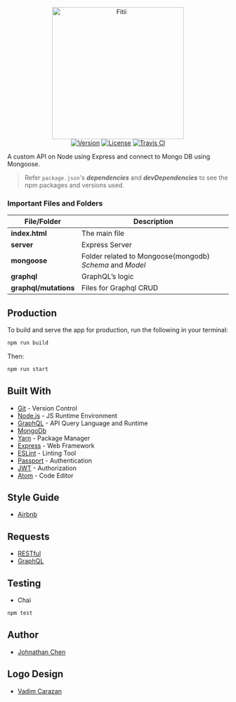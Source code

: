 <p align="center">
  <a href="http://docs.fitii.fit"><img src="https://raw.githubusercontent.com/johnathanachen/Fitii/master/docs/logo.png" width="300" alt="Fitii"></a>
  <br>
  <a href="#"><img src="https://img.shields.io/badge/npm-v1.4.5-42b983.svg" alt="Version"></a>
  <a href="#"><img src="https://img.shields.io/badge/license-MIT-blue.svg" alt="License"></a>
  <a href="#"><img src="https://travis-ci.org/johnathanachen/Fitii.svg?branch=master" alt="Travis CI"></a>
</p>

A custom API on Node using Express and connect to Mongo DB using Mongoose.

> Refer `package.json`'s ***dependencies*** and ***devDependencies*** to see the npm packages and versions used.

### Important Files and Folders

|File/Folder|Description|
|-----------|-----------|
|**index.html**| The main file|
|**server**| Express Server|
|**mongoose**| Folder related to Mongoose(mongodb) *Schema* and *Model*|
|**graphql**| GraphQL’s logic |
|**graphql/mutations**| Files for Graphql CRUD |


## Production
To build and serve the app for production, run the following in your terminal:
```bash
npm run build 
```
Then:
```bash
npm run start
```

## Built With
- [Git](https://git-scm.com/) - Version Control
- [Node.js](https://nodejs.org/) - JS Runtime Environment
- [GraphQL](http://graphql.org/) - API Query Language and Runtime
- [MongoDb](https://www.mongodb.com/download-center#community)
- [Yarn](https://yarnpkg.com) - Package Manager
- [Express](https://expressjs.com/en/starter/installing.html) - Web Framework
- [ESLint](https://eslint.org/) - Linting Tool
- [Passport](http://www.passportjs.org/) - Authentication
- [JWT](https://jwt.io/) - Authorization
- [Atom](https://atom.io//) - Code Editor

## Style Guide
- [Airbnb](https://github.com/airbnb/javascript)

## Requests
- [RESTful][]
- [GraphQL][]

## Testing
- Chai
```bash
npm test
```

## Author
* [Johnathan Chen](https://github.com/johnathanachen)

## Logo Design
* [Vadim Carazan](https://dribbble.com/vadimcarazan)


[RESTful]: /Explore-Auth-Api/documentation/graphql/
[GraphQL]: /Explore-Auth-Api/documentation/graphql/
